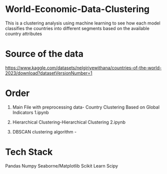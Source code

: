 # World-Economic-Data-Clustering
This is a clustering analysis using machine learning to see how each model classifies the countries into different segments based on the available country attributes
# Source of the data
https://www.kaggle.com/datasets/nelgiriyewithana/countries-of-the-world-2023/download?datasetVersionNumber=1
# Order
1. Main File with preprocessing data- Country Clustering Based on Global Indicators 1.ipynb

2. Hierarchical Clustering-Hierarchical Clustering 2.ipynb
 
3. DBSCAN clustering algorithm -
   
# Tech Stack
Pandas
Numpy
Seaborne/Matplotlib
Scikit Learn
Scipy
